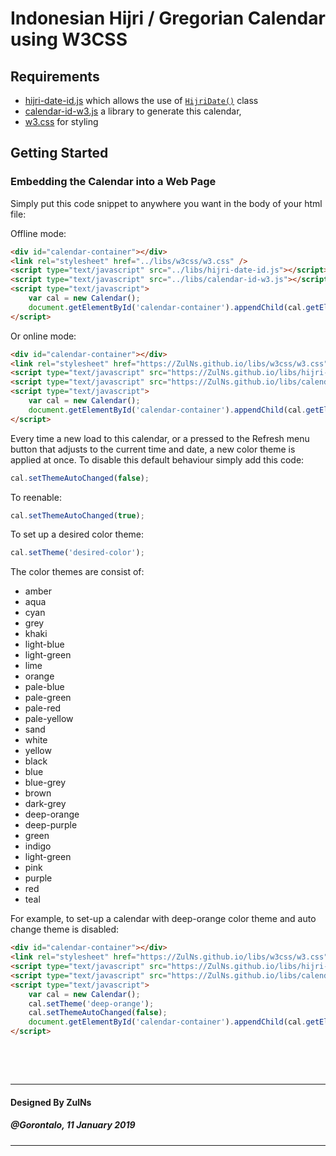 # Indonesian Hijri / Gregorian Calendar using W3CSS

## Requirements
- [hijri-date-id.js](../libs/hijri-date-id.js) which allows the use of [`HijriDate()`](hijri-date-api-doc.md) class
- [calendar-id-w3.js](../libs/calendar-id-w3.js) a library to generate this calendar,
- [w3.css](../libs/w3css/w3.css) for styling

## Getting Started

### Embedding the Calendar into a Web Page
Simply put this code snippet to anywhere you want in the body of your html file:

Offline mode:

```html
<div id="calendar-container"></div>
<link rel="stylesheet" href="../libs/w3css/w3.css" />
<script type="text/javascript" src="../libs/hijri-date-id.js"></script>
<script type="text/javascript" src="../libs/calendar-id-w3.js"></script>
<script type="text/javascript">
    var cal = new Calendar();
    document.getElementById('calendar-container').appendChild(cal.getElement());
</script>
```

Or online mode:

```html
<div id="calendar-container"></div>
<link rel="stylesheet" href="https://ZulNs.github.io/libs/w3css/w3.css" />
<script type="text/javascript" src="https://ZulNs.github.io/libs/hijri-date-id.js"></script>
<script type="text/javascript" src="https://ZulNs.github.io/libs/calendar-id-w3.js"></script>
<script type="text/javascript">
    var cal = new Calendar();
    document.getElementById('calendar-container').appendChild(cal.getElement());
</script>
```

Every time a new load to this calendar, or a pressed to the Refresh menu button
that adjusts to the current time and date, a new color theme is applied at once.
To disable this default behaviour simply add this code:

```javascript
cal.setThemeAutoChanged(false);
```

To reenable:

```javascript
cal.setThemeAutoChanged(true);
```

To set up a desired color theme:

```javascript
cal.setTheme('desired-color');
```

The color themes are consist of:
- amber
- aqua
- cyan
- grey
- khaki
- light-blue
- light-green
- lime
- orange
- pale-blue
- pale-green
- pale-red
- pale-yellow
- sand
- white
- yellow
- black
- blue
- blue-grey
- brown
- dark-grey
- deep-orange
- deep-purple
- green
- indigo
- light-green
- pink
- purple
- red
- teal

For example, to set-up a calendar with deep-orange color theme and auto change theme is disabled:

```html
<div id="calendar-container"></div>
<link rel="stylesheet" href="https://ZulNs.github.io/libs/w3css/w3.css" />
<script type="text/javascript" src="https://ZulNs.github.io/libs/hijri-date-id.js"></script>
<script type="text/javascript" src="https://ZulNs.github.io/libs/calendar-id-w3.js"></script>
<script type="text/javascript">
    var cal = new Calendar();
    cal.setTheme('deep-orange');
    cal.setThemeAutoChanged(false);
    document.getElementById('calendar-container').appendChild(cal.getElement());
</script>
```

&nbsp;

&nbsp;

---
#### Designed By ZulNs
##### @Gorontalo, 11 January 2019
---
